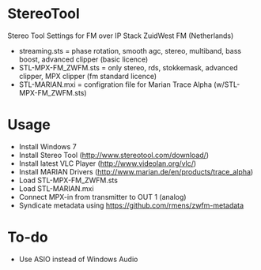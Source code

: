 # StereoTool
Stereo Tool Settings for FM over IP Stack ZuidWest FM (Netherlands)

- streaming.sts = phase rotation, smooth agc, stereo, multiband, bass boost, advanced clipper (basic licence)
- STL-MPX-FM_ZWFM.sts = only stereo, rds, stokkemask, advanced clipper, MPX clipper (fm standard licence)
- STL-MARIAN.mxi = configration file for Marian Trace Alpha (w/STL-MPX-FM_ZWFM.sts)

# Usage
- Install Windows 7
- Install Stereo Tool (http://www.stereotool.com/download/)
- Install latest VLC Player (http://www.videolan.org/vlc/)
- Install MARIAN Drivers (http://www.marian.de/en/products/trace_alpha)
- Load STL-MPX-FM_ZWFM.sts 
- Load STL-MARIAN.mxi
- Connect MPX-in from transmitter to OUT 1 (analog)
- Syndicate metadata using https://github.com/rmens/zwfm-metadata

# To-do
- Use ASIO instead of Windows Audio
